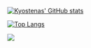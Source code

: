 [![Kyostenas' GitHub stats](https://kyostenas.vercel.app/api?username=Kyostenas&count_private=true&show=reviews,discussions_started,discussions_answered,prs_merged,prs_merged_percentage)](https://github.com/anuraghazra/github-readme-stats)

[![Top Langs](https://kyostenas.vercel.app/api/top-langs/?username=Kyostenas&langs_count=10&count_private=true&layout=donut-vertical)](https://github.com/anuraghazra/github-readme-stats)

[![](https://kyostenas.vercel.app/api/wakatime?username=Kyostenas)]()
